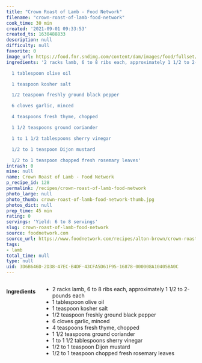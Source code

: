 ```yaml
---
title: "Crown Roast of Lamb - Food Network"
filename: "crown-roast-of-lamb-food-network"
cook_time: 30 min
created: '2021-09-01 09:33:53'
created_ts: 1630488833
description: null
difficulty: null
favorite: 0
image_url: https://food.fnr.sndimg.com/content/dam/images/food/fullset/2008/3/13/0/EA1118_Rack-of-Lamb.jpg.rend.hgtvcom.826.620.suffix/1371585626723.jpeg
ingredients: '2 racks lamb, 6 to 8 ribs each, approximately 1 1/2 to 2-pounds each

  1 tablespoon olive oil

  1 teaspoon kosher salt

  1/2 teaspoon freshly ground black pepper

  6 cloves garlic, minced

  4 teaspoons fresh thyme, chopped

  1 1/2 teaspoons ground coriander

  1 to 1 1/2 tablespoons sherry vinegar

  1/2 to 1 teaspoon Dijon mustard

  1/2 to 1 teaspoon chopped fresh rosemary leaves'
intrash: 0
mine: null
name: Crown Roast of Lamb - Food Network
p_recipe_id: 128
permalink: /recipes/crown-roast-of-lamb-food-network
photo_large: null
photo_thumb: crown-roast-of-lamb-food-network-thumb.jpg
photos_dict: null
prep_time: 45 min
rating: 0
servings: 'Yield: 6 to 8 servings'
slug: crown-roast-of-lamb-food-network
source: foodnetwork.com
source_url: https://www.foodnetwork.com/recipes/alton-brown/crown-roast-of-lamb-recipe-2082917
tags:
- lamb
total_time: null
type: null
uid: 3D6B646D-2D38-47EC-B4DF-43CFA5D61F95-16878-000008A10405BA0C
---
```

<div class="large-8 medium-7 columns" id="writeup">	</div><!-- #writeup -->
</div><!-- #row-one -->
<div class="row" id="row-two">	<div class="medium-4 small-5 columns" id="ingredients"><h4>Ingredients</h4><div class="box box-ingredients content"><ul>
<li>2 racks lamb, 6 to 8 ribs each, approximately 1 1/2 to 2-pounds each</li>
<li>1 tablespoon olive oil</li>
<li>1 teaspoon kosher salt</li>
<li>1/2 teaspoon freshly ground black pepper</li>
<li>6 cloves garlic, minced</li>
<li>4 teaspoons fresh thyme, chopped</li>
<li>1 1/2 teaspoons ground coriander</li>
<li>1 to 1 1/2 tablespoons sherry vinegar</li>
<li>1/2 to 1 teaspoon Dijon mustard</li>
<li>1/2 to 1 teaspoon chopped fresh rosemary leaves</li>
</ul>
</div>	</div>	<div class="medium-6 small-7 columns" id="directions">	</div>